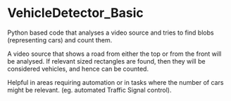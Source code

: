 # VehicleDetector_Basic
Python based code that analyses a video source and tries to find blobs (representing cars) and count them.

A video source that shows a road from either the top or from the front will be analysed. If relevant sized rectangles are found, then they will be considered vehicles, and hence can be counted.

Helpful in areas requiring automation or in tasks where the number of cars might be relevant. (eg. automated Traffic Signal control).
